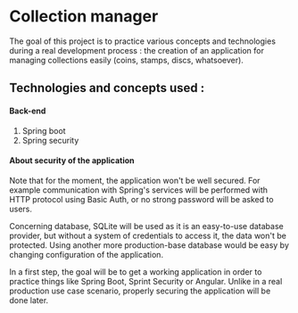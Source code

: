 # Collection manager
The goal of this project is to practice various concepts and technologies during a real development process : the creation of an application for managing collections easily (coins, stamps, discs, whatsoever).

## Technologies and concepts used :

#### Back-end
1. Spring boot
2. Spring security

#### About security of the application
Note that for the moment, the application won't be well secured. For example communication with Spring's services will be performed with HTTP protocol using Basic Auth, or no strong password will be asked to users.

Concerning database, SQLite will be used as it is an easy-to-use database provider, but without a system of credentials to access it, the data won't be protected. Using another more production-base database would be easy by changing configuration of the application. 

In a first step, the goal will be to get a working application in order to practice things like Spring Boot, Sprint Security or Angular. Unlike in a real production use case scenario, properly securing the application will be done later.